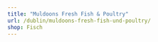 ```yaml
---
title: "Muldoons Fresh Fish & Poultry"
url: /dublin/muldoons-fresh-fish-und-poultry/
shop: Fisch
---
```

